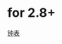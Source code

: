 # for 2.8+

[钟表](https://github.com/BlenderCN/BlenderPython/blob/master/Blender_python_sample/clock.py)
